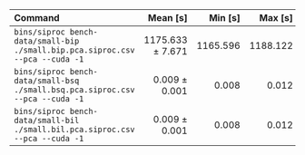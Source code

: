 | Command | Mean [s] | Min [s] | Max [s] | Relative |
|:---|---:|---:|---:|---:|
| `bins/siproc bench-data/small-bip ./small.bip.pca.siproc.csv --pca --cuda -1` | 1175.633 ± 7.671 | 1165.596 | 1188.122 | 128843.52 ± 8968.66 |
| `bins/siproc bench-data/small-bsq ./small.bsq.pca.siproc.csv --pca --cuda -1` | 0.009 ± 0.001 | 0.008 | 0.012 | 1.01 ± 0.09 |
| `bins/siproc bench-data/small-bil ./small.bil.pca.siproc.csv --pca --cuda -1` | 0.009 ± 0.001 | 0.008 | 0.012 | 1.00 |
